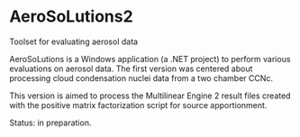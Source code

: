 # AeroSoLutions2
Toolset for evaluating aerosol data

AeroSoLutions is a Windows application (a .NET project) to perform various evaluations on aerosol data. The first version was centered about processing cloud condensation nuclei data from a two chamber CCNc.

This version is aimed to process the Multilinear Engine 2 result files created with the positive matrix factorization script for source apportionment.

Status: in preparation.
